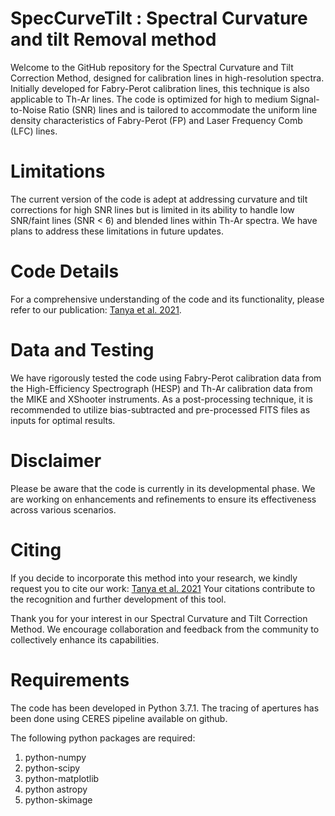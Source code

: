 # SpecCurveTilt : Spectral Curvature and tilt Removal method
Welcome to the GitHub repository for the Spectral Curvature and Tilt Correction Method, designed for calibration lines in high-resolution spectra. Initially developed for Fabry-Perot calibration lines, this technique is also applicable to Th-Ar lines. The code is optimized for high to medium Signal-to-Noise Ratio (SNR) lines and is tailored to accommodate the uniform line density characteristics of Fabry-Perot (FP) and Laser Frequency Comb (LFC) lines.

# Limitations
The current version of the code is adept at addressing curvature and tilt corrections for high SNR lines but is limited in its ability to handle low SNR/faint lines (SNR < 6) and blended lines within Th-Ar spectra. We have plans to address these limitations in future updates.

# Code Details
For a comprehensive understanding of the code and its functionality, please refer to our publication: [Tanya et al. 2021](https://opg.optica.org/ao/abstract.cfm?URI=ao-60-31-9906).

# Data and Testing
We have rigorously tested the code using Fabry-Perot calibration data from the High-Efficiency Spectrograph (HESP) and Th-Ar calibration data from the MIKE and XShooter instruments. As a post-processing technique, it is recommended to utilize bias-subtracted and pre-processed FITS files as inputs for optimal results.

# Disclaimer
Please be aware that the code is currently in its developmental phase. We are working on enhancements and refinements to ensure its effectiveness across various scenarios.

# Citing
If you decide to incorporate this method into your research, we kindly request you to cite our work: [Tanya et al. 2021](https://opg.optica.org/ao/abstract.cfm?URI=ao-60-31-9906)
Your citations contribute to the recognition and further development of this tool.

Thank you for your interest in our Spectral Curvature and Tilt Correction Method. 
We encourage collaboration and feedback from the community to collectively enhance its capabilities.

# Requirements
The code has been developed in Python 3.7.1.
The tracing of apertures has been done using CERES pipeline available on github.

The following python packages are required:
1. python-numpy
2. python-scipy
3. python-matplotlib
4. python astropy
5. python-skimage

